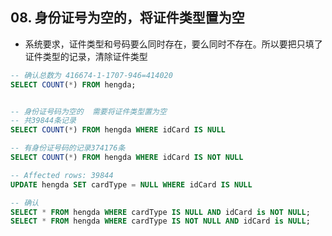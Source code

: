 ## 08. 身份证号为空的，将证件类型置为空

- 系统要求，证件类型和号码要么同时存在，要么同时不存在。所以要把只填了证件类型的记录，清除证件类型

```sql
-- 确认总数为 416674-1-1707-946=414020
SELECT COUNT(*) FROM hengda;


-- 身份证号码为空的  需要将证件类型置为空
-- 共39844条记录
SELECT COUNT(*) FROM hengda WHERE idCard IS NULL 

-- 有身份证号码的记录374176条
SELECT COUNT(*) FROM hengda WHERE idCard IS NOT NULL 

-- Affected rows: 39844
UPDATE hengda SET cardType = NULL WHERE idCard IS NULL 

-- 确认
SELECT * FROM hengda WHERE cardType IS NULL AND idCard is NOT NULL;
SELECT * FROM hengda WHERE cardType IS NOT NULL AND idCard is NULL;
```

